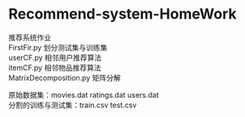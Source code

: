# Recommend-system-HomeWork
推荐系统作业<br/>
FirstFir.py 划分测试集与训练集<br/>
userCF.py 相邻用户推荐算法<br/>
itemCF.py 相邻物品推荐算法<br/>
MatrixDecomposition.py 矩阵分解<br/>

原始数据集：movies.dat ratings.dat users.dat<br/>
分割的训练与测试集：train.csv test.csv<br/>

